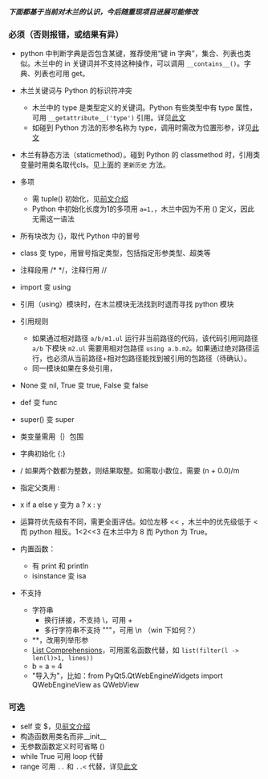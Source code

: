 ***下面都基于当前对木兰的认识，今后随重现项目进展可能修改***

### 必须（否则报错，或结果有异）

- python 中判断字典是否包含某键，推荐使用“键 in 字典”，集合、列表也类似。木兰中的 in 关键词并不支持这种操作，可以调用 `__contains__()`。字典、列表也可用 get。

- 木兰关键词与 Python 的标识符冲突
  - 木兰中的 type 是类型定义的关键词。Python 有些类型中有 type 属性，可用 `__getattribute__('type')` 引用。详见[此文](https://zhuanlan.zhihu.com/p/262835743)
  - 如碰到 Python 方法的形参名称为 type，调用时需改为位置形参，详见[此文](https://zhuanlan.zhihu.com/p/277557485)

- 木兰有静态方法（staticmethod）。碰到 Python 的 classmethod 时，引用类变量时用类名取代cls。见上面的 `更新历史` 方法。
- 多项
  - 需 tuple() 初始化，见[前文介绍](https://zhuanlan.zhihu.com/p/266428706)
  - Python 中初始化长度为1的多项用 `a=1,`，木兰中因为不用 () 定义，因此无需这一语法
- 所有块改为 {}，取代 Python 中的冒号
- class 变 type，用冒号指定类型，包括指定形参类型、超类等
- 注释段用 /* */，注释行用 //
- import 变 using
- 引用（using）模块时，在木兰模块无法找到时退而寻找 python 模块
- 引用规则
  - 如果通过相对路径 `a/b/m1.ul` 运行非当前路径的代码，该代码引用同路径 `a/b` 下模块 `m2.ul` 需要用相对包路径 `using a.b.m2`。如果通过绝对路径运行，也必须从当前路径+相对包路径能找到被引用的包路径（待确认）。
  - 同一模块如果在多处引用，
- None 变 nil, True 变 true, False 变 false
- def 变 func
- super() 变 super
- 类变量需用｛｝包围
- 字典初始化 {:}
- / 如果两个数都为整数，则结果取整。如需取小数位，需要 (n + 0.0)/m
- 指定父类用 : 
- x if a else y 变为 a ? x : y
- 运算符优先级有不同，需更全面评估。如位左移 << ，木兰中的优先级低于 < 而 python 相反。1<2<<3 在木兰中为 8 而 Python 为 True。
- 内置函数：
  - 有 print 和 println
  - isinstance 变 isa
- 不支持
  - 字符串
    - 换行拼接，不支持 \，可用 +
    - 多行字符串不支持 """，可用 \n （win 下如何？）
  - **，改用列举形参
  - [List Comprehensions](https://docs.python.org/3.7/tutorial/datastructures.html#list-comprehensions)，可用匿名函数代替，如 `list(filter(l -> len(l)>1, lines))`
  - b = a = 4
  - "导入为"，比如：from PyQt5.QtWebEngineWidgets import QWebEngineView as QWebView 


### 可选

- self 变 $，见[前文介绍](https://zhuanlan.zhihu.com/p/261048633)
- 构造函数用类名而非__init__
- 无参数函数定义时可省略 ()
- while True 可用 loop 代替
- range 可用 `..` 和 `..<` 代替，详见[此文](https://zhuanlan.zhihu.com/p/157251383)